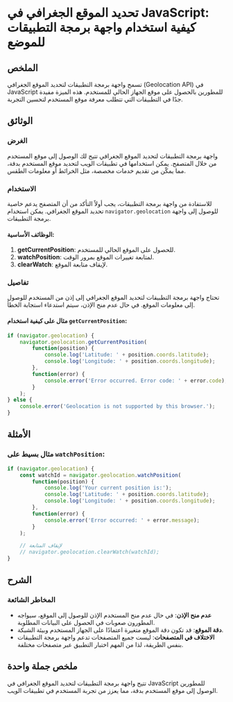 <!--
Meta Description: # تحديد الموقع الجغرافي في JavaScript: كيفية استخدام واجهة برمجة التطبيقات للموضع ## الملخص تسمح واجهة برمجة التطبيقات لتحديد الموقع الجغرافي (Geoloca...
Meta Keywords: الموقع, error, التطبيقات, واجهة, برمجة
-->

# تحديد الموقع الجغرافي في JavaScript: كيفية استخدام واجهة برمجة التطبيقات للموضع

## الملخص
تسمح واجهة برمجة التطبيقات لتحديد الموقع الجغرافي (Geolocation API) في JavaScript للمطورين بالحصول على موقع الجهاز الحالي للمستخدم. هذه الميزة مفيدة جدًا في التطبيقات التي تتطلب معرفة موقع المستخدم لتحسين التجربة.

## الوثائق
### الغرض
واجهة برمجة التطبيقات لتحديد الموقع الجغرافي تتيح لك الوصول إلى موقع المستخدم من خلال المتصفح. يمكن استخدامها في تطبيقات الويب لتحديد موقع المستخدم بدقة، مما يمكّن من تقديم خدمات مخصصة، مثل الخرائط أو معلومات الطقس.

### الاستخدام
للاستفادة من واجهة برمجة التطبيقات، يجب أولاً التأكد من أن المتصفح يدعم خاصية تحديد الموقع الجغرافي. يمكن استخدام `navigator.geolocation` للوصول إلى واجهة برمجة التطبيقات.

#### الوظائف الأساسية:
1. **getCurrentPosition**: للحصول على الموقع الحالي للمستخدم.
2. **watchPosition**: لمتابعة تغييرات الموقع بمرور الوقت.
3. **clearWatch**: لإيقاف متابعة الموقع.

### تفاصيل
تحتاج واجهة برمجة التطبيقات لتحديد الموقع الجغرافي إلى إذن من المستخدم للوصول إلى معلومات الموقع. في حال عدم منح الإذن، سيتم استدعاء استجابة الخطأ.

#### مثال على كيفية استخدام `getCurrentPosition`:
```javascript
if (navigator.geolocation) {
    navigator.geolocation.getCurrentPosition(
        function(position) {
            console.log('Latitude: ' + position.coords.latitude);
            console.log('Longitude: ' + position.coords.longitude);
        },
        function(error) {
            console.error('Error occurred. Error code: ' + error.code);
        }
    );
} else {
    console.error('Geolocation is not supported by this browser.');
}
```

## الأمثلة
### مثال بسيط على `watchPosition`:
```javascript
if (navigator.geolocation) {
    const watchId = navigator.geolocation.watchPosition(
        function(position) {
            console.log('Your current position is:');
            console.log('Latitude: ' + position.coords.latitude);
            console.log('Longitude: ' + position.coords.longitude);
        },
        function(error) {
            console.error('Error occurred: ' + error.message);
        }
    );

    // لإيقاف المتابعة
    // navigator.geolocation.clearWatch(watchId);
}
```

## الشرح
### المخاطر الشائعة
- **عدم منح الإذن**: في حال عدم منح المستخدم الإذن للوصول إلى الموقع، سيواجه المطورون صعوبات في الحصول على البيانات المطلوبة.
- **دقة الموقع**: قد تكون دقة الموقع متغيرة اعتمادًا على الجهاز المستخدم وبيئة الشبكة.
- **الاختلاف في المتصفحات**: ليست جميع المتصفحات تدعم واجهة برمجة التطبيقات بنفس الطريقة، لذا من المهم اختبار التطبيق عبر متصفحات مختلفة.

## ملخص جملة واحدة
تتيح واجهة برمجة التطبيقات لتحديد الموقع الجغرافي في JavaScript للمطورين الوصول إلى موقع المستخدم بدقة، مما يعزز من تجربة المستخدم في تطبيقات الويب.